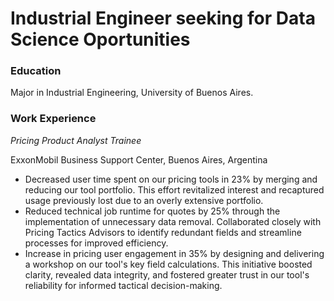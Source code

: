 # Industrial Engineer seeking for Data Science Oportunities 

### Education
Major in Industrial Engineering, University of Buenos Aires.

### Work Experience

*Pricing Product Analyst Trainee*

ExxonMobil Business Support Center, Buenos Aires, Argentina

- Decreased user time spent on our pricing tools in 23% by merging and reducing our tool portfolio. This effort revitalized interest and recaptured usage previously lost due to an overly extensive portfolio.
- Reduced technical job runtime for quotes by 25% through the implementation of unnecessary data removal. Collaborated closely with Pricing Tactics Advisors to identify redundant fields and streamline processes for improved efficiency.
- Increase in pricing user engagement in 35% by designing and delivering a workshop on our tool's key field calculations. This initiative boosted clarity, revealed data integrity, and fostered greater trust in our tool's reliability for informed tactical decision-making.
